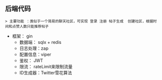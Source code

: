 ## 后端代码
	> 主要功能 ：类似于一个简易的聊天社区，可实现 登录 注册 帖子生成  创建社区，根据时间和点赞人数只能推荐帖子  
   
   - 框架： gin 
	 - 数据端： sqlx + redis 
	 - 日志处理：zap 
	 - 配置信息：viper 
	 - 鉴权： JWT 
	 - 限流： rateLimit来限制流量
	 - ID生成器：Twitter雪花算法 
	 

